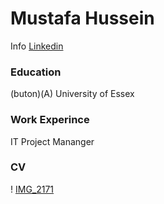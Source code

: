 # Mustafa Hussein
Info 
[Linkedin](https://uk.linkedin.com/in/mustafa-hussein-391203174?trk=people-guest_people_search-card)
### Education 
(buton)(A) University of Essex

### Work Experince
IT Project Mananger

### CV


! [IMG_2171](assets/IMG_2171.JPG)
